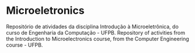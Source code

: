 # Microeletronics
Repositório de atividades da disciplina Introdução à Microeletrônica, do curso de Engenharia da Computação - UFPB. Repository of activities from the Introduction to Microelectronics course, from the Computer Engineering course - UFPB.
